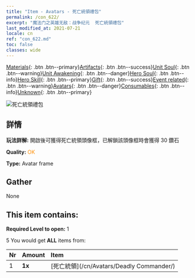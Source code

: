 ```yaml
---
title: "Item - Avatars - 死亡統領禮包"
permalink: /con_622/
excerpt: "魔法门之英雄无敌：战争纪元  死亡統領禮包"
last_modified_at: 2021-07-21
locale: cn
ref: "con_622.md"
toc: false
classes: wide
---
```

 [Materials](/ItemsCN/){: .btn .btn--primary}[Artifacts](/ItemsCN/Artifacts/){: .btn .btn--success}[Unit Soul](/ItemsCN/UnitSoul/){: .btn .btn--warning}[Unit Awakening](/ItemsCN/UnitAwakening/){: .btn .btn--danger}[Hero Soul](/ItemsCN/HeroSoul/){: .btn .btn--info}[Hero Skill](/ItemsCN/HeroSkill/){: .btn .btn--primary}[Gift](/ItemsCN/Gift/){: .btn .btn--success}[Event related](/ItemsCN/Events/){: .btn .btn--warning}[Avatars](/ItemsCN/Avatars/){: .btn .btn--danger}[Consumables](/ItemsCN/Consumables/){: .btn .btn--info}[Unknown](/ItemsCN/Unknown/){: .btn .btn--primary}

 ![死亡統領禮包](/images/t/i_907003.png)

## 詳情
 **玩法詳解:** 開啟後可獲得死亡統領頭像框，已解鎖該頭像框時會獲得 30 鑽石

 **Quality:** <span style="color: #FF8C00">OK</span>

 **Type:** Avatar frame

## Gather

  None

## This item contains:

 **Required Level to open:** 1

 5 You would get **ALL** items  from:

  | Nr | Amount |     Item    |
  |:---|:-------|:------------|
  | 1 |  **1x** | [死亡統領](/cn/Avatars/Deadly Commander/) |  | 
